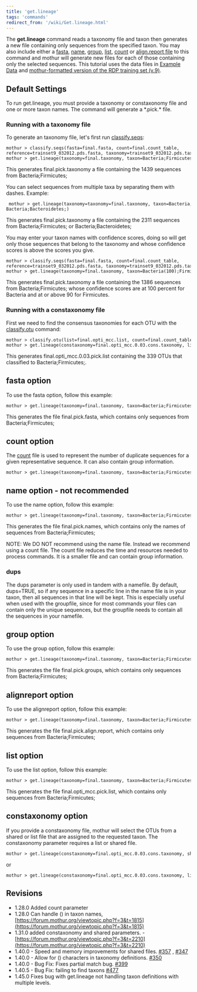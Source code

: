 ```yaml
---
title: 'get.lineage'
tags: 'commands'
redirect_from: '/wiki/Get.lineage.html'
---
```

The **get.lineage** command reads a taxonomy file
and taxon then generates a new file containing only sequences from the
specified taxon. You may also include either a [
fasta](/wiki/fasta_file), [ name](/wiki/name_file), [
group](/wiki/group_file), [ list](/wiki/list_file), [
count](/wiki/Count_File) or [align.report file](/wiki/align.report_file) to this command and mothur will
generate new files for each of those containing only the selected
sequences. This tutorial uses the data files in [Example Data](https://mothur.s3.us-east-2.amazonaws.com/wiki/ExampleDataSet.zip) 
and [mothur-formatted version of the RDP training set
    (v.9)](https://mothur.s3.us-east-2.amazonaws.com/wiki/trainset9_032012.pds.zip).



## Default Settings

To run get.lineage, you must provide a taxonomy or constaxonomy file and
one or more taxon names. The command will generate a \*.pick.\* file.

### Running with a taxonomy file

To generate an taxonomy file, let's first run
[classify.seqs](/wiki/classify.seqs):

    mothur > classify.seqs(fasta=final.fasta, count=final.count_table, reference=trainset9_032012.pds.fasta, taxonomy=trainset9_032012.pds.tax)
    mothur > get.lineage(taxonomy=final.taxonomy, taxon=Bacteria;Firmicutes;)

This generates final.pick.taxonomy a file containing the 1439
sequences from Bacteria;Firmicutes;

You can select sequences from multiple taxa by separating them with
dashes. Example:

     mothur > get.lineage(taxonomy=taxonomy=final.taxonomy, taxon=Bacteria;Firmicutes;-Bacteria;Bacteroidetes;)

This generates final.pick.taxonomy a file containing the 2311
sequences from Bacteria;Firmicutes; or Bacteria;Bacteroidetes;

You may enter your taxon names with confidence scores, doing so will get
only those sequences that belong to the taxonomy and whose confidence
scores is above the scores you give.

    mothur > classify.seqs(fasta=final.fasta, count=final.count_table, reference=trainset9_032012.pds.fasta, taxonomy=trainset9_032012.pds.tax)
    mothur > get.lineage(taxonomy=final.taxonomy, taxon=Bacteria(100);Firmicutes(90);)
    
This generates final.pick.taxonomy a file containing the 1386
sequences from Bacteria;Firmicutes; whose confidence scores are at 100
percent for Bacteria and at or above 90 for Firmicutes.

### Running with a constaxonomy file

First we need to find the consensus taxonomies for each OTU with the
[classify.otu](/wiki/classify.otu) command:

    mothur > classify.otu(list=final.opti_mcc.list, count=final.count_table, taxonomy=final.taxonomy)
    mothur > get.lineage(constaxonomy=final.opti_mcc.0.03.cons.taxonomy, list=final.opti_mcc.list, taxon=Bacteria;Firmicutes;, label=0.03)

This generates final.opti_mcc.0.03.pick.list containing the 339 OTUs that
classified to Bacteria;Firmicutes;.

## fasta option

To use the fasta option, follow this example:

    mothur > get.lineage(taxonomy=final.taxonomy, taxon=Bacteria;Firmicutes;, fasta=final.fasta)

This generates the file final.pick.fasta, which contains only
sequences from Bacteria;Firmicutes;

## count option

The [ count](/wiki/Count_File) file is used to represent the number of duplicate sequences for a
given representative sequence. It can also contain group information.

    mothur > get.lineage(taxonomy=final.taxonomy, taxon=Bacteria;Firmicutes;, count=final.count_table)

## name option - not recommended

To use the name option, follow this example:

    mothur > get.lineage(taxonomy=final.taxonomy, taxon=Bacteria;Firmicutes;, name=final.names)

This generates the file final.pick.names, which contains only the
names of sequences from Bacteria;Firmicutes;

NOTE: We DO NOT recommend using the name file. Instead we recommend using a count file.
The count file reduces the time and resources needed to process commands. It is a smaller file and can contain group information.

### dups

The dups parameter is only used in tandem with a namefile. By default,
dups=TRUE, so if any sequence in a specific line in the name file is in
your taxon, then all sequences in that line will be kept. This is
especially useful when used with the groupfile, since for most commands
your files can contain only the unique sequences, but the groupfile
needs to contain all the sequences in your namefile.

## group option

To use the group option, follow this example:

    mothur > get.lineage(taxonomy=final.taxonomy, taxon=Bacteria;Firmicutes;, group=final.groups)

This generates the file final.pick.groups, which contains only
sequences from Bacteria;Firmicutes;


## alignreport option

To use the alignreport option, follow this example:

    mothur > get.lineage(taxonomy=final.taxonomy, taxon=Bacteria;Firmicutes;, alignreport=final.align.report)

This generates the file final.pick.align.report, which contains
only sequences from Bacteria;Firmicutes;

## list option

To use the list option, follow this example:

    mothur > get.lineage(taxonomy=final.taxonomy, taxon=Bacteria;Firmicutes;, list=final.opti_mcc.list)

This generates the file final.opti_mcc.pick.list, which contains only
sequences from Bacteria;Firmicutes;

## constaxonomy option

If you provide a constaxonomy file, mothur will select the OTUs from a
shared or list file that are assigned to the requested taxon. The
constaxonomy parameter requires a list or shared file.

    mothur > get.lineage(constaxonomy=final.opti_mcc.0.03.cons.taxonomy, shared=final.opti_mcc.shared, taxon=Bacteria;Firmicutes;, label=0.03)

or

    mothur > get.lineage(constaxonomy=final.opti_mcc.0.03.cons.taxonomy, list=final.opti_mcc.list, taxon=Bacteria;Firmicutes;, label=0.03)

## Revisions

-   1.28.0 Added count parameter
-   1.28.0 Can handle () in taxon names,
    [https://forum.mothur.org/viewtopic.php?f=3&t=1815](https://forum.mothur.org/viewtopic.php?f=3&t=1815)
-   1.31.0 added constaxonomy and shared parameters. -
    [https://forum.mothur.org/viewtopic.php?f=3&t=2210](https://forum.mothur.org/viewtopic.php?f=3&t=2210)
-   1.40.0 - Speed and memory improvements for shared files.
    [\#357](https://github.com/mothur/mothur/issues/357) ,
    [\#347](https://github.com/mothur/mothur/issues/347)
-   1.40.0 - Allow for () characters in taxonomy definitions.
    [\#350](https://github.com/mothur/mothur/issues/350)
-   1.40.0 - Bug Fix: Fixes partial match bug.
    [\#399](https://github.com/mothur/mothur/issues/399)
-   1.40.5 - Bug Fix: failing to find taxons
    [\#477](https://github.com/mothur/mothur/issues/477)
-   1.45.0 Fixes bug with get.lineage not handling taxon definitions with multiple levels.
